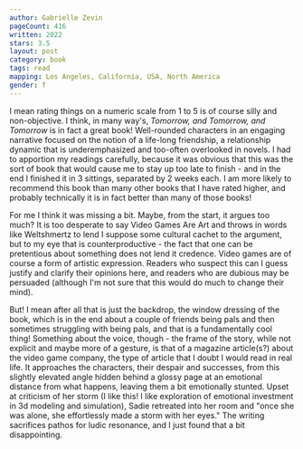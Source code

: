 ```yaml
---
author: Gabrielle Zevin
pageCount: 416
written: 2022
stars: 3.5
layout: post
category: book
tags: read
mapping: Los Angeles, California, USA, North America
gender: f
---
```


I mean rating things on a numeric scale from 1 to 5 is of course silly and non-objective. I think, in many way's, _Tomorrow, and Tomorrow, and Tomorrow_ is in fact a great book! Well-rounded characters in an engaging narrative focused on the notion of a life-long friendship, a relationship dynamic that is underemphasized and too-often overlooked in novels. I had to apportion my readings carefully, because it was obvious that this was the sort of book that would cause me to stay up too late to finish - and in the end I finished it in 3 sittings, separated by 2 weeks each. I am more likely to recommend this book than many other books that I have rated higher, and probably technically it is in fact better than many of those books!

For me I think it was missing a bit. Maybe, from the start, it argues too much? It is too desperate to say Video Games Are Art and throws in words like Weltshmertz to lend I suppose some cultural cachet to the argument, but to my eye that is counterproductive - the fact that one can be pretentious about something does not lend it credence. Video games are of course a form of artistic expression. Readers who suspect this can I guess justify and clarify their opinions here, and readers who are dubious may be persuaded (although I'm not sure that this would do much to change their mind).

But! I mean after all that is just the backdrop, the window dressing of the book, which is in the end about a couple of friends being pals and then sometimes struggling with being pals, and that is a fundamentally cool thing! Something about the voice, though - the frame of the story, while not explicit and maybe more of a gesture, is that of a magazine article(s?) about the video game company, the type of article that I doubt I would read in real life. It approaches the characters, their despair and successes, from this slightly elevated angle hidden behind a glossy page at an emotional distance from what happens, leaving them a bit emotionally stunted. Upset at criticism of her storm (I like this! I like exploration of emotional investment in 3d modeling and simulation), Sadie retreated into her room and "once she was alone, she effortlessly made a storm with her eyes." The writing sacrifices pathos for ludic resonance, and I just found that a bit disappointing.
